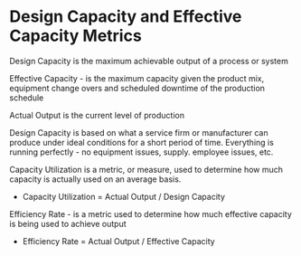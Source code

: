 # Design Capacity and Effective Capacity Metrics

Design Capacity is the maximum achievable output of a process or system

Effective Capacity - is the maximum capacity given the product mix, equipment change overs and scheduled downtime of the production schedule

Actual Output is the current level of production

Design Capacity is based on what a service firm or manufacturer can produce under ideal conditions for a short period of time. Everything is running perfectly - no equipment issues, supply. employee issues, etc. 

Capacity Utilization is a metric, or measure, used to determine how much capacity is actually used on an average basis.

- Capacity Utilization = Actual Output / Design Capacity

Efficiency Rate - is a metric used to determine how much effective capacity is being used to achieve output

- Efficiency Rate = Actual Output / Effective Capacity